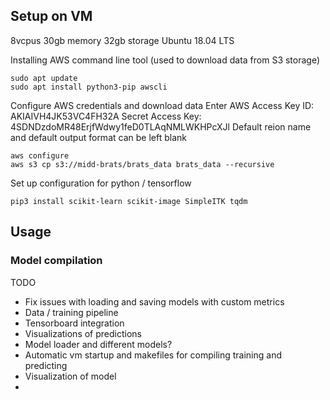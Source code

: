 
## Setup on VM

8vcpus
30gb memory
32gb storage
Ubuntu 18.04 LTS

Installing AWS command line tool (used to download data from S3 storage)
```
sudo apt update
sudo apt install python3-pip awscli
```
Configure AWS credentials and download data
Enter AWS Access Key ID: AKIAIVH4JK53VC4FH32A
Secret Access Key: 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
Default reion name and default output format can be left blank
```
aws configure
aws s3 cp s3://midd-brats/brats_data brats_data --recursive
```
Set up configuration for python / tensorflow
```
pip3 install scikit-learn scikit-image SimpleITK tqdm
```

## Usage

### Model compilation







TODO
- Fix issues with loading and saving models with custom metrics
- Data / training pipeline 
- Tensorboard integration
- Visualizations of predictions
- Model loader and different models?
- Automatic vm startup and makefiles for compiling training and predicting
- Visualization of model
-









